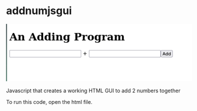 # addnumjsgui

![HTML GUI with two text boxes and button](addjs.png "An Adding Program")

Javascript that creates a working HTML GUI to add 2 numbers together

To run this code, open the html file.
